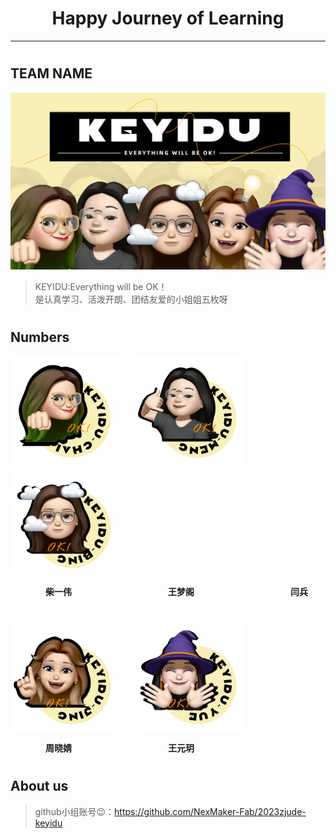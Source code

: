 # <center>Happy Journey of Learning
***
#

## TEAM NAME
<img src="./img0/team.png" alt="team" style="zoom:50%;" />

>KEYIDU:Everything will be OK！  
是认真学习、活泼开朗、团结友爱的小姐姐五枚呀

#
 
## Numbers

<img src="./img0/chai.png" alt="chai" style="zoom:35%;" />&#8195;&#8195;<img src="./img0/meng.png" alt="meng" style="zoom:35%;" />&#8195;&#8195;<img src="./img0/bing.png" alt="bing" style="zoom:35%;" />

&#8195;&#8195;&#8195;&#8195;**柴一伟**&#8195;&#8195;&#8195;&#8195;&#8195;&#8195;&#8195;&#8195;&#8195;&#8195;&#8195;**王梦阁**&#8195;&#8195;&#8195;&#8195;&#8195;&#8195;&#8195;&#8195;&#8195;&#8195;&#8195;**闫兵**  

#

<img src="./img0/jing.png" alt="jing" style="zoom:35%;" />&#8195;&#8195;<img src="./img0/yue.png" alt="yue" style="zoom:35%;" />

&#8195;&#8195;&#8195;&#8195;**周晓婧**&#8195;&#8195;&#8195;&#8195;&#8195;&#8195;&#8195;&#8195;&#8195;&#8195;&#8195;**王元玥**  

#

## About us
>github小组账号😉：https://github.com/NexMaker-Fab/2023zjude-keyidu


